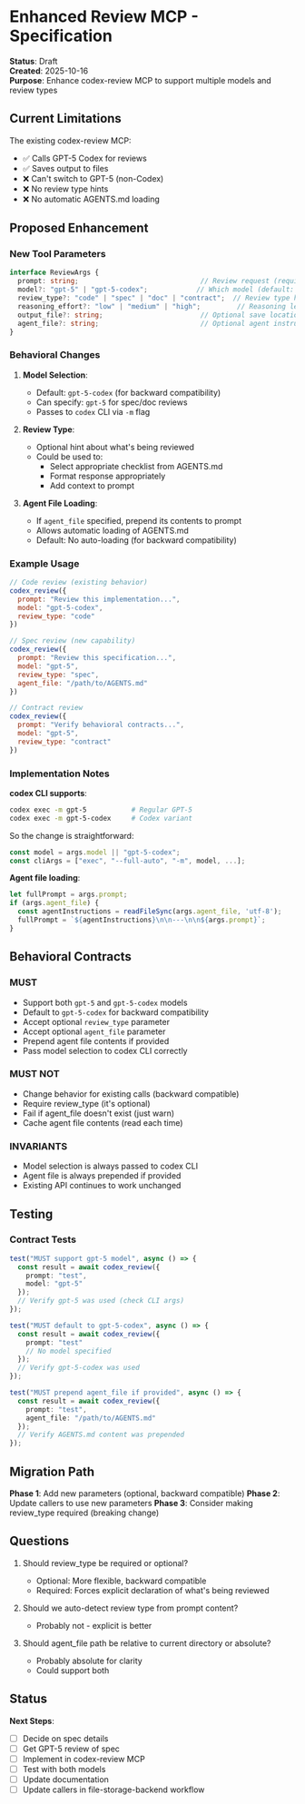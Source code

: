 # Enhanced Review MCP - Specification

**Status**: Draft  
**Created**: 2025-10-16  
**Purpose**: Enhance codex-review MCP to support multiple models and review types

## Current Limitations

The existing codex-review MCP:
- ✅ Calls GPT-5 Codex for reviews
- ✅ Saves output to files
- ❌ Can't switch to GPT-5 (non-Codex)
- ❌ No review type hints
- ❌ No automatic AGENTS.md loading

## Proposed Enhancement

### New Tool Parameters

```typescript
interface ReviewArgs {
  prompt: string;                              // Review request (required)
  model?: "gpt-5" | "gpt-5-codex";            // Which model (default: gpt-5-codex)
  review_type?: "code" | "spec" | "doc" | "contract";  // Review type hint
  reasoning_effort?: "low" | "medium" | "high";         // Reasoning level
  output_file?: string;                        // Optional save location
  agent_file?: string;                         // Optional agent instructions
}
```

### Behavioral Changes

1. **Model Selection**:
   - Default: `gpt-5-codex` (for backward compatibility)
   - Can specify: `gpt-5` for spec/doc reviews
   - Passes to `codex` CLI via `-m` flag

2. **Review Type**:
   - Optional hint about what's being reviewed
   - Could be used to:
     - Select appropriate checklist from AGENTS.md
     - Format response appropriately
     - Add context to prompt

3. **Agent File Loading**:
   - If `agent_file` specified, prepend its contents to prompt
   - Allows automatic loading of AGENTS.md
   - Default: No auto-loading (for backward compatibility)

### Example Usage

```javascript
// Code review (existing behavior)
codex_review({
  prompt: "Review this implementation...",
  model: "gpt-5-codex",
  review_type: "code"
})

// Spec review (new capability)
codex_review({
  prompt: "Review this specification...",
  model: "gpt-5",
  review_type: "spec",
  agent_file: "/path/to/AGENTS.md"
})

// Contract review
codex_review({
  prompt: "Verify behavioral contracts...",
  model: "gpt-5",
  review_type: "contract"
})
```

### Implementation Notes

**codex CLI supports**:
```bash
codex exec -m gpt-5           # Regular GPT-5
codex exec -m gpt-5-codex     # Codex variant
```

So the change is straightforward:
```typescript
const model = args.model || "gpt-5-codex";
const cliArgs = ["exec", "--full-auto", "-m", model, ...];
```

**Agent file loading**:
```typescript
let fullPrompt = args.prompt;
if (args.agent_file) {
  const agentInstructions = readFileSync(args.agent_file, 'utf-8');
  fullPrompt = `${agentInstructions}\n\n---\n\n${args.prompt}`;
}
```

## Behavioral Contracts

### MUST

- Support both `gpt-5` and `gpt-5-codex` models
- Default to `gpt-5-codex` for backward compatibility
- Accept optional `review_type` parameter
- Accept optional `agent_file` parameter
- Prepend agent file contents if provided
- Pass model selection to codex CLI correctly

### MUST NOT

- Change behavior for existing calls (backward compatible)
- Require review_type (it's optional)
- Fail if agent_file doesn't exist (just warn)
- Cache agent file contents (read each time)

### INVARIANTS

- Model selection is always passed to codex CLI
- Agent file is always prepended if provided
- Existing API continues to work unchanged

## Testing

### Contract Tests

```typescript
test("MUST support gpt-5 model", async () => {
  const result = await codex_review({
    prompt: "test",
    model: "gpt-5"
  });
  // Verify gpt-5 was used (check CLI args)
});

test("MUST default to gpt-5-codex", async () => {
  const result = await codex_review({
    prompt: "test"
    // No model specified
  });
  // Verify gpt-5-codex was used
});

test("MUST prepend agent_file if provided", async () => {
  const result = await codex_review({
    prompt: "test",
    agent_file: "/path/to/AGENTS.md"
  });
  // Verify AGENTS.md content was prepended
});
```

## Migration Path

**Phase 1**: Add new parameters (optional, backward compatible)
**Phase 2**: Update callers to use new parameters
**Phase 3**: Consider making review_type required (breaking change)

## Questions

1. Should review_type be required or optional?
   - Optional: More flexible, backward compatible
   - Required: Forces explicit declaration of what's being reviewed

2. Should we auto-detect review type from prompt content?
   - Probably not - explicit is better

3. Should agent_file path be relative to current directory or absolute?
   - Probably absolute for clarity
   - Could support both

## Status

**Next Steps**:
- [ ] Decide on spec details
- [ ] Get GPT-5 review of spec
- [ ] Implement in codex-review MCP
- [ ] Test with both models
- [ ] Update documentation
- [ ] Update callers in file-storage-backend workflow
